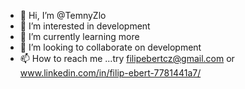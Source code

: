 - 👋 Hi, I’m @TemnyZlo
- 👀 I’m interested in development
- 🌱 I’m currently learning more 
- 💞️ I’m looking to collaborate on development
- 📫 How to reach me ...try filipebertcz@gmail.com or www.linkedin.com/in/filip-ebert-7781441a7/

<!---
TemnyZlo/TemnyZlo is a ✨ special ✨ repository because its `README.md` (this file) appears on your GitHub profile.
You can click the Preview link to take a look at your changes.
--->
